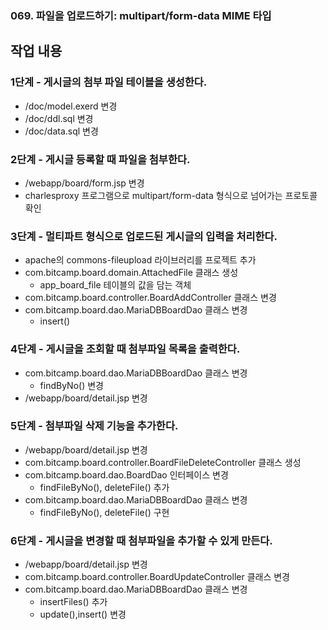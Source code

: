 ### 069. 파일을 업로드하기: multipart/form-data MIME 타입

## 작업 내용

### 1단계 - 게시글의 첨부 파일 테이블을 생성한다.

- /doc/model.exerd 변경
- /doc/ddl.sql 변경
- /doc/data.sql 변경

### 2단계 - 게시글 등록할 때 파일을 첨부한다.

- /webapp/board/form.jsp 변경
- charlesproxy 프로그램으로 multipart/form-data 형식으로 넘어가는 프로토콜 확인

### 3단계 - 멀티파트 형식으로 업로드된 게시글의 입력을 처리한다.

- apache의 commons-fileupload 라이브러리를 프로젝트 추가
- com.bitcamp.board.domain.AttachedFile 클래스 생성
  - app_board_file 테이블의 값을 담는 객체
- com.bitcamp.board.controller.BoardAddController 클래스 변경
- com.bitcamp.board.dao.MariaDBBoardDao 클래스 변경
  - insert()

### 4단계 - 게시글을 조회할 때 첨부파일 목록을 출력한다.

- com.bitcamp.board.dao.MariaDBBoardDao 클래스 변경
  - findByNo() 변경
- /webapp/board/detail.jsp 변경

### 5단계 - 첨부파일 삭제 기능을 추가한다.

- /webapp/board/detail.jsp 변경
- com.bitcamp.board.controller.BoardFileDeleteController 클래스 생성
- com.bitcamp.board.dao.BoardDao 인터페이스 변경
  - findFileByNo(), deleteFile() 추가
- com.bitcamp.board.dao.MariaDBBoardDao 클래스 변경
  - findFileByNo(), deleteFile() 구현

### 6단계 - 게시글을 변경할 때 첨부파일을 추가할 수 있게 만든다.

- /webapp/board/detail.jsp 변경
- com.bitcamp.board.controller.BoardUpdateController 클래스 변경
- com.bitcamp.board.dao.MariaDBBoardDao 클래스 변경
  - insertFiles() 추가
  - update(),insert() 변경


  
